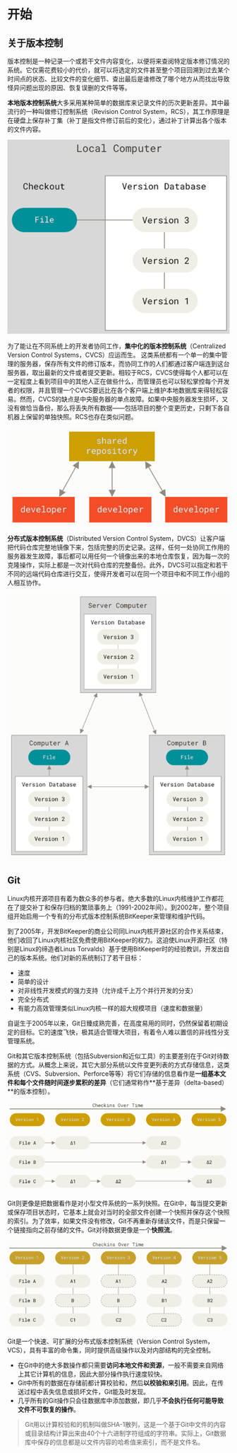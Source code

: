 # 开始

## 关于版本控制

版本控制是一种记录一个或若干文件内容变化，以便将来查阅特定版本修订情况的系统。它仅需花费较小的代价，就可以将选定的文件甚至整个项目回溯到过去某个时间点的状态、比较文件的变化细节、查出最后是谁修改了哪个地方从而找出导致怪异问题出现的原因、恢复误删的文件等等。

**本地版本控制系统**大多采用某种简单的数据库来记录文件的历次更新差异。其中最流行的一种叫做修订控制系统（Revision Control System，RCS），其工作原理是在硬盘上保存补丁集（补丁是指文件修订前后的变化），通过补丁计算出各个版本的文件内容。

![本地版本控制系统](./图解/0101本地版本控制系统.png)

为了能让在不同系统上的开发者协同工作，**集中化的版本控制系统**（Centralized Version Control Systems，CVCS）应运而生。 这类系统都有一个单一的集中管理的服务器，保存所有文件的修订版本，而协同工作的人们都通过客户端连到这台服务器，取出最新的文件或者提交更新。相较于RCS，CVCS使得每个人都可以在一定程度上看到项目中的其他人正在做些什么，而管理员也可以轻松掌控每个开发者的权限，并且管理一个CVCS要远比在各个客户端上维护本地数据库来得轻松容易。然而，CVCS的缺点是中央服务器的单点故障。如果中央服务器发生损坏，又没有做恰当备份，那么将丢失所有数据——包括项目的整个变更历史，只剩下各自机器上保留的单独快照。RCS也存在类似问题。

![集中化的版本控制系统](./图解/0102集中化的版本控制系统.png)

**分布式版本控制系统**（Distributed Version Control System，DVCS）让客户端把代码仓库完整地镜像下来，包括完整的历史记录。这样，任何一处协同工作用的服务器发生故障，事后都可以用任何一个镜像出来的本地仓库恢复，因为每一次的克隆操作，实际上都是一次对代码仓库的完整备份。此外，DVCS可以指定和若干不同的远端代码仓库进行交互，使得开发者可以在同一个项目中和不同工作小组的人相互协作。

![分布式版本控制系统](./图解/0103分布式版本控制系统.png)

## Git

Linux内核开源项目有着为数众多的参与者。绝大多数的Linux内核维护工作都花在了提交补丁和保存归档的繁琐事务上（1991-2002年间）。到2002年，整个项目组开始启用一个专有的分布式版本控制系统BitKeeper来管理和维护代码。

到了2005年，开发BitKeeper的商业公司同Linux内核开源社区的合作关系结束，他们收回了Linux内核社区免费使用BitKeeper的权力。这迫使Linux开源社区（特别是Linux的缔造者Linus Torvalds）基于使用BitKeeper时的经验教训，开发出自己的版本系统。他们对新的系统制订了若干目标：

- 速度
- 简单的设计
- 对非线性开发模式的强力支持（允许成千上万个并行开发的分支）
- 完全分布式
- 有能力高效管理类似Linux内核一样的超大规模项目（速度和数据量）

自诞生于2005年以来，Git日臻成熟完善，在高度易用的同时，仍然保留着初期设定的目标。它的速度飞快，极其适合管理大项目，有着令人难以置信的非线性分支管理系统。

Git和其它版本控制系统（包括Subversion和近似工具）的主要差别在于Git对待数据的方式。从概念上来说，其它大部分系统以文件变更列表的方式存储信息，这类系统（CVS、Subversion、Perforce等等）将它们存储的信息看作是**一组基本文件和每个文件随时间逐步累积的差异**（它们通常称作**基于差异（delta-based）**的版本控制）。

![基于差异的版本控制](./图解/0104基于差异的版本控制.png)

Git则更像是把数据看作是对小型文件系统的一系列快照。在Git中，每当提交更新或保存项目状态时，它基本上就会对当时的全部文件创建一个快照并保存这个快照的索引。为了效率，如果文件没有修改，Git不再重新存储该文件，而是只保留一个链接指向之前存储的文件。Git对待数据更像是一个**快照流**。

![基于快照的版本控制](./图解/0105基于快照的版本控制.png)

Git是一个快速、可扩展的分布式版本控制系统（Version Control System，VCS），具有丰富的命令集，同时提供高级操作以及对内部结构的完全控制。

- 在Git中的绝大多数操作都只需要**访问本地文件和资源**，一般不需要来自网络上其它计算机的信息，因此大部分操作执行速度较快。
- Git中所有的数据在存储前都计算校验和，然后**以校验和来引用**。因此，在传送过程中丢失信息或损坏文件，Git能及时发现。
- 几乎所有的Git操作只会往数据库中添加数据，即几乎**不会执行任何可能导致文件不可恢复的操作**。

> Git用以计算校验和的机制叫做SHA-1散列，这是一个基于Git中文件的内容或目录结构计算出来由40个十六进制字符组成的字符串。实际上，Git数据库中保存的信息都是以文件内容的哈希值来索引，而不是文件名。
